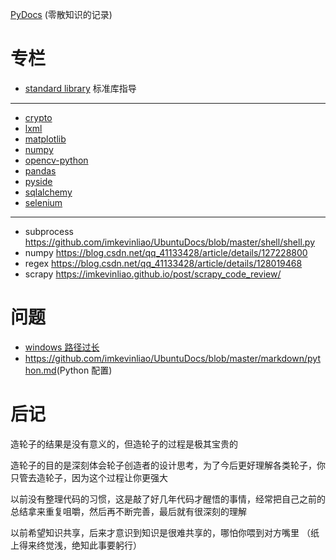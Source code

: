 [PyDocs](./column/PyDocs.py) (零散知识的记录)
# 专栏
* [standard library](./column/stand.md) 标准库指导
--------------------------------------
* [crypto](./column/crypto.md)
* [lxml](./column/lxml.md)
* [matplotlib](./column/matplotlib.md)
* [numpy](./column/numpy.md)
* [opencv-python](./column/opencv-python.md)
* [pandas](./column/pandas.md)
* [pyside](./column/pyside.md)
* [sqlalchemy](./column/sqlalchemy.md)
* [selenium](./column/selenium.md)
---
* subprocess <https://github.com/imkevinliao/UbuntuDocs/blob/master/shell/shell.py>
* numpy <https://blog.csdn.net/qq_41133428/article/details/127228800>
* regex <https://blog.csdn.net/qq_41133428/article/details/128019468>
* scrapy <https://imkevinliao.github.io/post/scrapy_code_review/>
# 问题
* [windows 路径过长](./other/windows路径过长问题.md)
* <https://github.com/imkevinliao/UbuntuDocs/blob/master/markdown/python.md>(Python 配置)
# 后记
造轮子的结果是没有意义的，但造轮子的过程是极其宝贵的

造轮子的目的是深刻体会轮子创造者的设计思考，为了今后更好理解各类轮子，你只管去造轮子，因为这个过程让你更强大

以前没有整理代码的习惯，这是敲了好几年代码才醒悟的事情，经常把自己之前的总结拿来重复咀嚼，然后再不断完善，最后就有很深刻的理解

以前希望知识共享，后来才意识到知识是很难共享的，哪怕你喂到对方嘴里 （纸上得来终觉浅，绝知此事要躬行）
